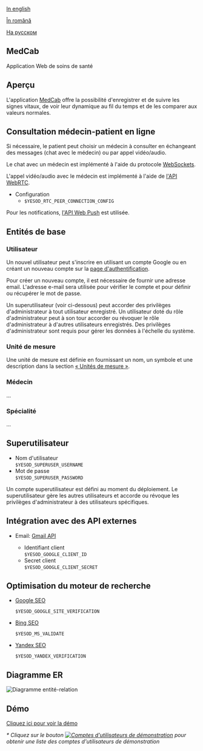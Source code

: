 
[In english](https://github.com/ciukstar/medcab/blob/master/README.md)  

[În română](https://github.com/ciukstar/medcab/blob/master/README.ro.md)  

[На русском](https://github.com/ciukstar/medcab/blob/master/README.ru.md)  

## MedCab
Application Web de soins de santé

## Aperçu
L'application [MedCab](https://medcabfr-jjgwe5ufda-de.a.run.app) offre la possibilité d'enregistrer et de suivre les signes vitaux, de voir leur dynamique au fil du temps et de les comparer aux valeurs normales.


## Consultation médecin-patient en ligne
Si nécessaire, le patient peut choisir un médecin à consulter en échangeant des messages (chat avec le médecin) ou par appel vidéo/audio.

Le chat avec un médecin est implémenté à l'aide du protocole [WebSockets](https://developer.mozilla.org/fr/docs/Web/API/WebSockets_API).

L'appel vidéo/audio avec le médecin est implémenté à l'aide de [l'API WebRTC](https://developer.mozilla.org/fr/docs/Web/API/WebRTC_API).

* Configuration
  * ```$YESOD_RTC_PEER_CONNECTION_CONFIG```
  
Pour les notifications, [l'API Web Push](https://developer.mozilla.org/fr/docs/Web/API/Push_API) est utilisée.

## Entités de base

### Utilisateur

Un nouvel utilisateur peut s'inscrire en utilisant un compte Google ou en créant un nouveau compte sur la [page d'authentification](https://medcabfr-jjgwe5ufda-de.a.run.app/auth/login).

Pour créer un nouveau compte, il est nécessaire de fournir une adresse email. L'adresse e-mail sera utilisée pour vérifier le compte et pour définir ou récupérer le mot de passe.

Un superutilisateur (voir ci-dessous) peut accorder des privilèges d'administrateur à tout utilisateur enregistré. Un utilisateur doté du rôle d'administrateur peut à son tour accorder ou révoquer le rôle d'administrateur à d'autres utilisateurs enregistrés. Des privilèges d'administrateur sont requis pour gérer les données à l'échelle du système.

### Unité de mesure

Une unité de mesure est définie en fournissant un nom, un symbole et une description dans la section [« Unités de mesure »](https://medcabfr-jjgwe5ufda-de.a.run.app/data/units).

### Médecin

...

### Spécialité

...

## Superutilisateur

* Nom d'utilisateur  
  ```$YESOD_SUPERUSER_USERNAME```
* Mot de passe  
  ```$YESOD_SUPERUSER_PASSWORD```
  
Un compte superutilisateur est défini au moment du déploiement. Le superutilisateur gère les autres utilisateurs et accorde ou révoque les privilèges d'administrateur à des utilisateurs spécifiques.

## Intégration avec des API externes

* Email: [Gmail API](https://developers.google.com/gmail/api/guides)  

  * Identifiant client  
    ```$YESOD_GOOGLE_CLIENT_ID```
  * Secret client  
    ```$YESOD_GOOGLE_CLIENT_SECRET```

## Optimisation du moteur de recherche

* [Google SEO](https://search.google.com/search-console)

  ```$YESOD_GOOGLE_SITE_VERIFICATION```
  
* [Bing SEO](https://www.bing.com/webmasters)

  ```$YESOD_MS_VALIDATE```
  
* [Yandex SEO](https://webmaster.yandex.com/welcome)

  ```$YESOD_YANDEX_VERIFICATION```

## Diagramme ER

![Diagramme entité-relation](static/img/ERD_MedCab.svg)

## Démo

[Cliquez ici pour voir la démo](https://medcabfr-jjgwe5ufda-de.a.run.app)

_* Cliquez sur le bouton [![Comptes d'utilisateurs de démonstration](demo/button-demo-aaccounts.png)](https://medcabfr-jjgwe5ufda-de.a.run.app/auth/login) pour obtenir une liste des comptes d'utilisateurs de démonstration_
